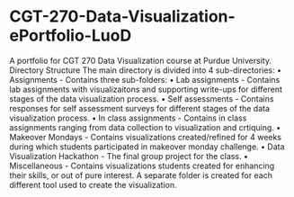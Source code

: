 # CGT-270-Data-Visualization-ePortfolio-LuoD
A portfolio for CGT 270 Data Visualization course at Purdue University.
Directory Structure
The main directory is divided into 4 sub-directories:
• Assignments - Contains three sub-folders:
• Lab assignments - Contains lab assignments with visualizaitons and supporting write-ups for different stages of the data visualization process.
• Self assessments - Contains responses for self assessment surveys for different stages of the data visualization process.
• In class assignments - Contains in class assignments ranging from data collection to visualization and crtiquing.
• Makeover Mondays - Contains visualizations created/refined for 4 weeks during which students participated in makeover monday challenge.
• Data Visualization Hackathon - The final group project for the class.
• Miscellaneous - Contains visualizations students created for enhancing their skills, or out of pure interest. A separate folder is created for each different tool used to create the visualization.
